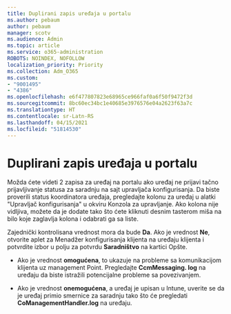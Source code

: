 ```yaml
---
title: Duplirani zapis uređaja u portalu
ms.author: pebaum
author: pebaum
manager: scotv
ms.audience: Admin
ms.topic: article
ms.service: o365-administration
ROBOTS: NOINDEX, NOFOLLOW
localization_priority: Priority
ms.collection: Adm_O365
ms.custom:
- "9001495"
- "4386"
ms.openlocfilehash: e6f477807823e68965ce966faf0a6f50f9472f3d
ms.sourcegitcommit: 8bc60ec34bc1e40685e3976576e04a2623f63a7c
ms.translationtype: HT
ms.contentlocale: sr-Latn-RS
ms.lasthandoff: 04/15/2021
ms.locfileid: "51814530"
---
```

# <a name="duplicate-device-record-in-the-portal"></a>Duplirani zapis uređaja u portalu

Možda ćete videti 2 zapisa za uređaj na portalu ako uređaj ne prijavi tačno prijavljivanje statusa za saradnju na sajt upravljača konfigurisanja. Da biste proverili status koordinatora uređaja, pregledajte  kolonu za uređaj u alatki "Upravljač konfigurisanja" u okviru Konzola za upravljanje. Ako kolona nije vidljiva, možete da je dodate tako što ćete kliknuti desnim tasterom miša na bilo koje zaglavlja kolona i odabrati ga sa liste.

Zajednički kontrolisana vrednost mora da bude **Da**. Ako je vrednost **Ne**, otvorite aplet za Menadžer konfigurisanja klijenta na uređaju klijenta i potvrdite izbor u polju za potvrdu **Saradništvo** na kartici Opšte.

- Ako je vrednost **omogućena**, to ukazuje na probleme sa komunikacijom klijenta uz management Point. Pregledajte **CcmMessaging. log** na uređaju da biste istražili potencijalne probleme sa povezivanjem.

- Ako je vrednost **onemogućena**, a uređaj je upisan u Intune, uverite se da je uređaj primio smernice za saradnju tako što će pregledati **CoManagementHandler.log** na uređaju.
